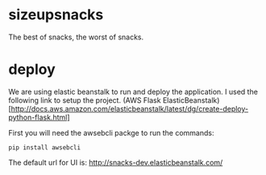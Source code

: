 # sizeupsnacks
The best of snacks, the worst of snacks.


# deploy

We are using elastic beanstalk to run and deploy the application. I used the following link to setup the project. 
(AWS Flask ElasticBeanstalk)[http://docs.aws.amazon.com/elasticbeanstalk/latest/dg/create-deploy-python-flask.html]


First you will need the awsebcli packge to run the commands:

    pip install awsebcli


The default url for UI is: http://snacks-dev.elasticbeanstalk.com/
